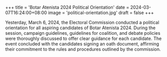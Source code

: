+++
title = 'Botar Atenista 2024 Political Orientation'
date = 2024-03-07T16:24:00+08:00
image = 'political-orientation.jpg'
draft = false
+++


Yesterday, March 6, 2024, the Electoral Commission conducted a political orientation for all aspiring candidates of Botar Atenista 2024. During the session, campaign guidelines, guidelines for coalition, and debate policies were thoroughly discussed to offer clear guidance for each candidate. The event concluded with the candidates signing an oath document, affirming their commitment to the rules and procedures outlined by the commission.
